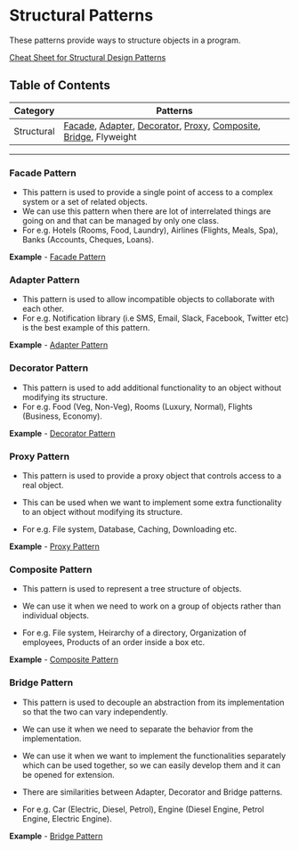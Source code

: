 # Structural Patterns

These patterns provide ways to structure objects in a program.

[Cheat Sheet for Structural Design Patterns](https://refactoring.guru/design-patterns/structural-patterns)

## Table of Contents

| Category | Patterns |
| --- | --- |
| Structural | [Facade](#facade-pattern), [Adapter](#adapter-pattern), [Decorator](#decorator-pattern), [Proxy](#proxy-pattern), [Composite](#composite-pattern), [Bridge](#bridge-pattern), Flyweight |

___

### Facade Pattern

- This pattern is used to provide a single point of access to a complex system or a set of related objects.
- We can use this pattern when there are lot of interrelated things are going on and that can be managed by only one class.
- For e.g. Hotels (Rooms, Food, Laundry), Airlines (Flights, Meals, Spa), Banks (Accounts, Cheques, Loans).

**Example** - [Facade Pattern](Facade.php)

### Adapter Pattern

- This pattern is used to allow incompatible objects to collaborate with each other.
- For e.g. Notification library (i.e SMS, Email, Slack, Facebook, Twitter etc) is the best example of this pattern.

**Example** - [Adapter Pattern](Adapter.php)

### Decorator Pattern

- This pattern is used to add additional functionality to an object without modifying its structure.
- For e.g. Food (Veg, Non-Veg), Rooms (Luxury, Normal), Flights (Business, Economy).

**Example** - [Decorator Pattern](Decorator.php)

### Proxy Pattern

- This pattern is used to provide a proxy object that controls access to a real object.

- This can be used when we want to implement some extra functionality to an object without modifying its structure.

- For e.g. File system, Database, Caching, Downloading etc.

**Example** - [Proxy Pattern](Proxy.php)

### Composite Pattern

- This pattern is used to represent a tree structure of objects.

- We can use it when we need to work on a group of objects rather than individual objects.

- For e.g. File system, Heirarchy of a directory, Organization of employees, Products of an order inside a box etc.

**Example** - [Composite Pattern](Composite.php)

### Bridge Pattern

- This pattern is used to decouple an abstraction from its implementation so that the two can vary independently.

- We can use it when we need to separate the behavior from the implementation.

- We can use it when we want to implement the functionalities separately which can be used together, so we can easily develop them and it can be opened for extension.

- There are similarities between Adapter, Decorator and Bridge patterns.

- For e.g. Car (Electric, Diesel, Petrol), Engine (Diesel Engine, Petrol Engine, Electric Engine).

**Example** - [Bridge Pattern](Bridge.php)